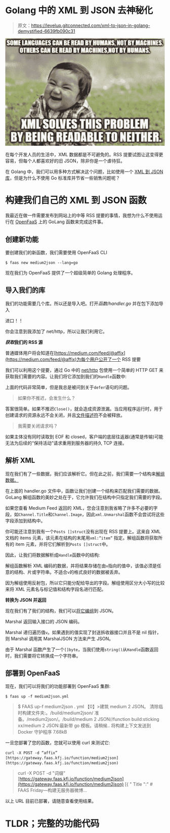 # Golang 中的 XML 到 JSON 去神秘化

> 原文：<https://levelup.gitconnected.com/xml-to-json-in-golang-demystified-6639fb090c31>

![](img/b256f5fe967f199d0a4de81db97842ca.png)

在每个开发人员的生活中，XML 数据都是不可避免的。RSS 提要试图让这变得更容易，但每个人都喜欢好的旧 JSON，除非你是一个虐待狂。

在 Golang 中，我们可以用多种方式解决这个问题，比如使用一个 [XML 到 JSON 库](https://github.com/basgys/goxml2json)，但是为什么不使用 Go 标准库并节省一些销售问题呢？

# 构建我们自己的 XML 到 JSON 函数

我最近在做一件需要发布到网站上的中等 RSS 提要的事情，我想为什么不使用运行在 [OpenFaaS](https://www.openfaas.com/) 上的 GoLang 函数来完成这件事。

## 创建新功能

要创建我们的新函数，我们需要使用 OpenFaaS CLI

```
$ faas new medium2json --lang=go
```

现在我们为 OpenFaaS 提供了一个超级简单的 Golang 处理程序。

## 导入我们的库

我们的功能需要几个库。所以还是导入吧。打开*函数/handler.go* 并在包下添加导入

进口！！

你会注意到我添加了 net/http，所以让我们利用它。

***获取*我们的 RSS 源**

普通媒体用户将会知道在[https://medium.com/feed/@affix](https://medium.com/feed/@affix)为每个用户公开了一个 RSS 提要

我们可以利用这个提要，通过 Go 中的 [net/http](https://golang.org/pkg/net/http/) 包使用一个简单的 HTTP GET 来获取我们需要的内容。让我们将它添加到我们的`Handle`函数中:

上面的代码非常简单，但是我总是被问到关于`defer`语句的问题。

> 如果你不推迟，会发生什么？

答案很简单。如果不推迟`Close()`，就会造成资源泄漏。当应用程序运行时，用于创建请求的资源永远不会关闭，并且[文件描述符](https://en.wikipedia.org/wiki/File_descriptor)不会被释放。

> 我需要关闭请求吗？

如果主体没有同时读取到 EOF 和 closed，客户端的底层往返器(通常是传输)可能无法为后续的“保持活动”请求重用到服务器的持久 TCP 连接。

## 解析 XML

现在我们有了一些数据，我们应该解析它。但在此之前，我们需要一个结构来[解组数据。](https://golang.org/pkg/encoding/xml/#Unmarshal)

在上面的 handler.go 文件中，函数让我们创建一个结构来匹配我们需要的数据。GoLang 解组函数的美妙之处在于，它允许我们在结构中只指定我们需要的字段。

如果您查看 Medium Feed 返回的 XML，您会注意到我省略了许多不必要的字段，如`Channel.Title`和`Channel.Image`，因此`xml.Unmarshal`函数不会尝试将这些字段添加到结构中。

你可能还注意到我有一个`Posts []struct`没有出现在 RSS 提要上。这来自 XML 文档的 items 元素，该元素在结构的末尾用`xml:”item”` 指定。解组函数将获取所有的 item 元素，并将它们解析到`Posts []struct`中。

因此，让我们将数据解析成`Handle`函数中的结构:

解组函数解析 XML 编码的数据，并将结果存储在由`v`指向的值中，该值必须是任意的结构、片或字符串。不适合`v`的格式良好的数据被丢弃。

因为解组使用反射包，所以它只能分配给导出的字段。解组使用区分大小写的比较来将 XML 元素名与标记值和结构字段名进行匹配。

**转换为 JSON 并返回**

现在我们有了我们的结构，我们可以[将它编组](https://golang.org/pkg/encoding/json/#Marshal)到 JSON。

Marshal 返回输入接口的 JSON 编码。

Marshal 递归遍历值`v`。如果遇到的值实现了封送拆收器接口并且不是 nil 指针，则 Marshal 调用其 MarshalJSON 方法来产生 JSON。

由于 Marshal 函数产生了一个`[]byte`，当我们使用`string()`从`Handle`函数返回时，我们需要将它转换成一个字符串。

## **部署到 OpenFaaS**

现在，我们可以将我们的功能部署到 OpenFaaS 集群:

```
$ faas up -f medium2json.yml
```

> $ FAAS up-f medium2json . yml
> 【0】>建筑 medium 2 JSON。
> 清除临时构建文件夹:。/build/medium2json/
> 准备。/medium2json/。/build/medium 2 JSON//function
> build:sticking xx/medium 2 JSON:最新带 go 模板。请稍候..
> 将构建上下文发送到 Docker 守护程序 7.68kB

一旦您部署了您的函数，您就可以使用 curl 来测试它:

```
curl -X POST -d “affix” [https://gateway.faas.kfj.io/function/medium2json](https://gateway.faas.kfj.io/function/medium2json)
```

> curl -X POST -d "词缀"[https://gateway.faas.kfj.io/function/medium2json](https://gateway.faas.kfj.io/function/medium2json)
> [{ " Title ":" # FAAS Friday—构建无服务器微博…

以上 URL 目前已部署，请随意查看使用结果。

# TLDR；完整的功能代码